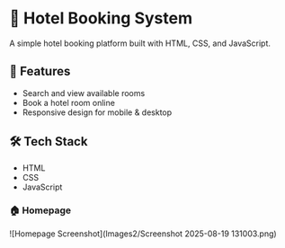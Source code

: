 # 🏨 Hotel Booking System
A simple hotel booking platform built with HTML, CSS, and JavaScript.

## 🚀 Features
- Search and view available rooms
- Book a hotel room online
- Responsive design for mobile & desktop

## 🛠️ Tech Stack
- HTML
- CSS
- JavaScript
### 🏠 Homepage
![Homepage Screenshot](Images2/Screenshot 2025-08-19 131003.png)
